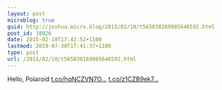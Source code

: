 ```yaml
---
layout: post
microblog: true
guid: http://joshua.micro.blog/2015/02/10/t565038169985646592.html
post_id: 38926
date: 2015-02-10T17:42:52+1100
lastmod: 2019-07-30T17:41:37+1100
type: post
url: /2015/02/10/t565038169985646592.html
---
```

Hello, Polaroid [t.co/hqNCZVN7O...](http://t.co/hqNCZVN7Om) [t.co/z1CZB9ek7...](http://t.co/z1CZB9ek7t)
